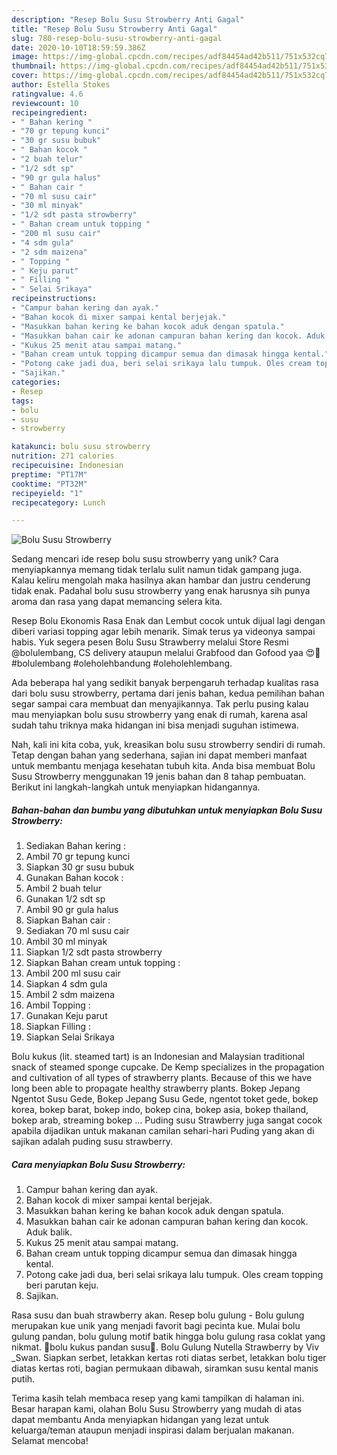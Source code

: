 ```yaml
---
description: "Resep Bolu Susu Strowberry Anti Gagal"
title: "Resep Bolu Susu Strowberry Anti Gagal"
slug: 780-resep-bolu-susu-strowberry-anti-gagal
date: 2020-10-10T18:59:59.386Z
image: https://img-global.cpcdn.com/recipes/adf84454ad42b511/751x532cq70/bolu-susu-strowberry-foto-resep-utama.jpg
thumbnail: https://img-global.cpcdn.com/recipes/adf84454ad42b511/751x532cq70/bolu-susu-strowberry-foto-resep-utama.jpg
cover: https://img-global.cpcdn.com/recipes/adf84454ad42b511/751x532cq70/bolu-susu-strowberry-foto-resep-utama.jpg
author: Estella Stokes
ratingvalue: 4.6
reviewcount: 10
recipeingredient:
- " Bahan kering "
- "70 gr tepung kunci"
- "30 gr susu bubuk"
- " Bahan kocok "
- "2 buah telur"
- "1/2 sdt sp"
- "90 gr gula halus"
- " Bahan cair "
- "70 ml susu cair"
- "30 ml minyak"
- "1/2 sdt pasta strowberry"
- " Bahan cream untuk topping "
- "200 ml susu cair"
- "4 sdm gula"
- "2 sdm maizena"
- " Topping "
- " Keju parut"
- " Filling "
- " Selai Srikaya"
recipeinstructions:
- "Campur bahan kering dan ayak."
- "Bahan kocok di mixer sampai kental berjejak."
- "Masukkan bahan kering ke bahan kocok aduk dengan spatula."
- "Masukkan bahan cair ke adonan campuran bahan kering dan kocok. Aduk balik."
- "Kukus 25 menit atau sampai matang."
- "Bahan cream untuk topping dicampur semua dan dimasak hingga kental."
- "Potong cake jadi dua, beri selai srikaya lalu tumpuk. Oles cream topping beri parutan keju."
- "Sajikan."
categories:
- Resep
tags:
- bolu
- susu
- strowberry

katakunci: bolu susu strowberry 
nutrition: 271 calories
recipecuisine: Indonesian
preptime: "PT17M"
cooktime: "PT32M"
recipeyield: "1"
recipecategory: Lunch

---
```



![Bolu Susu Strowberry](https://img-global.cpcdn.com/recipes/adf84454ad42b511/751x532cq70/bolu-susu-strowberry-foto-resep-utama.jpg)

Sedang mencari ide resep bolu susu strowberry yang unik? Cara menyiapkannya memang tidak terlalu sulit namun tidak gampang juga. Kalau keliru mengolah maka hasilnya akan hambar dan justru cenderung tidak enak. Padahal bolu susu strowberry yang enak harusnya sih punya aroma dan rasa yang dapat memancing selera kita.

Resep Bolu Ekonomis Rasa Enak dan Lembut cocok untuk dijual lagi dengan diberi variasi topping agar lebih menarik. Simak terus ya videonya sampai habis. Yuk segera pesen Bolu Susu Strawberry melalui Store Resmi @bolulembang, CS delivery ataupun melalui Grabfood dan Gofood yaa 😍🍓⁣ ⁣ #bolulembang #oleholehbandung #oleholehlembang.

Ada beberapa hal yang sedikit banyak berpengaruh terhadap kualitas rasa dari bolu susu strowberry, pertama dari jenis bahan, kedua pemilihan bahan segar sampai cara membuat dan menyajikannya. Tak perlu pusing kalau mau menyiapkan bolu susu strowberry yang enak di rumah, karena asal sudah tahu triknya maka hidangan ini bisa menjadi suguhan istimewa.


Nah, kali ini kita coba, yuk, kreasikan bolu susu strowberry sendiri di rumah. Tetap dengan bahan yang sederhana, sajian ini dapat memberi manfaat untuk membantu menjaga kesehatan tubuh kita. Anda bisa membuat Bolu Susu Strowberry menggunakan 19 jenis bahan dan 8 tahap pembuatan. Berikut ini langkah-langkah untuk menyiapkan hidangannya.

<!--inarticleads1-->

##### Bahan-bahan dan bumbu yang dibutuhkan untuk menyiapkan Bolu Susu Strowberry:

1. Sediakan  Bahan kering :
1. Ambil 70 gr tepung kunci
1. Siapkan 30 gr susu bubuk
1. Gunakan  Bahan kocok :
1. Ambil 2 buah telur
1. Gunakan 1/2 sdt sp
1. Ambil 90 gr gula halus
1. Siapkan  Bahan cair :
1. Sediakan 70 ml susu cair
1. Ambil 30 ml minyak
1. Siapkan 1/2 sdt pasta strowberry
1. Siapkan  Bahan cream untuk topping :
1. Ambil 200 ml susu cair
1. Siapkan 4 sdm gula
1. Ambil 2 sdm maizena
1. Ambil  Topping :
1. Gunakan  Keju parut
1. Siapkan  Filling :
1. Siapkan  Selai Srikaya


Bolu kukus (lit. steamed tart) is an Indonesian and Malaysian traditional snack of steamed sponge cupcake. De Kemp specializes in the propagation and cultivation of all types of strawberry plants. Because of this we have long been able to propagate healthy strawberry plants. Bokep Jepang Ngentot Susu Gede, Bokep Jepang Susu Gede, ngentot toket gede, bokep korea, bokep barat, bokep indo, bokep cina, bokep asia, bokep thailand, bokep arab, streaming bokep … Puding susu Strawberry juga sangat cocok apabila dijadikan untuk makanan camilan sehari-hari Puding yang akan di sajikan adalah puding susu strawberry. 

<!--inarticleads2-->

##### Cara menyiapkan Bolu Susu Strowberry:

1. Campur bahan kering dan ayak.
1. Bahan kocok di mixer sampai kental berjejak.
1. Masukkan bahan kering ke bahan kocok aduk dengan spatula.
1. Masukkan bahan cair ke adonan campuran bahan kering dan kocok. Aduk balik.
1. Kukus 25 menit atau sampai matang.
1. Bahan cream untuk topping dicampur semua dan dimasak hingga kental.
1. Potong cake jadi dua, beri selai srikaya lalu tumpuk. Oles cream topping beri parutan keju.
1. Sajikan.


Rasa susu dan buah strawberry akan. Resep bolu gulung - Bolu gulung merupakan kue unik yang menjadi favorit bagi pecinta kue. Mulai bolu gulung pandan, bolu gulung motif batik hingga bolu gulung rasa coklat yang nikmat. 🍰bolu kukus pandan susu🍰. Bolu Gulung Nutella Strawberry by Viv _Swan. Siapkan serbet, letakkan kertas roti diatas serbet, letakkan bolu tiger diatas kertas roti, bagian permukaan dibawah, siramkan susu kental manis putih. 

Terima kasih telah membaca resep yang kami tampilkan di halaman ini. Besar harapan kami, olahan Bolu Susu Strowberry yang mudah di atas dapat membantu Anda menyiapkan hidangan yang lezat untuk keluarga/teman ataupun menjadi inspirasi dalam berjualan makanan. Selamat mencoba!
